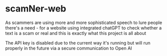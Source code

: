 # scamNer-web
As scammers are using more and more sophisticated speech to lure people there's a need - 
for a website using integrated chatGPT to check whether a text is a scam or real
and this is exactly what this project is all about

The API key is disabled due to the current way it's running but will run properly in the future via a secure communication to Open AI
